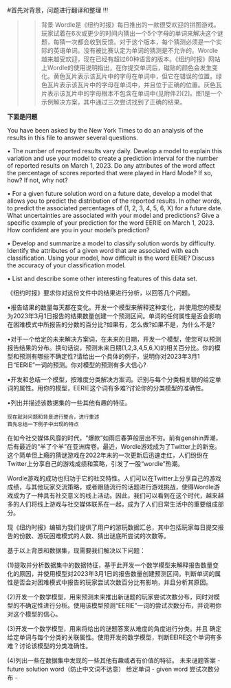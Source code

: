 #首先对背景，问题进行翻译和整理
!!!
>>背景
Wordle是《纽约时报》每日推出的一款很受欢迎的拼图游戏。玩家试着在6次或更少的时间内猜出一个5个字母的单词来解决这个谜题，每猜一次都会收到反馈。对于这个版本，每个猜测必须是一个实际的英语单词。没有被比赛认定为单词的猜测是不允许的。Wordle越来越受欢迎，现在已经有超过60种语言的版本。《纽约时报》网站上Wordle的使用说明指出，在你提交单词后，磁贴的颜色会发生变化。黄色瓦片表示该瓦片中的字母在单词中，但它在错误的位置。绿色瓦片表示该瓦片中的字母在单词中，并且位于正确的位置。灰色瓦片表示该瓦片中的字母根本不包含在单词中(见附件2)[2]。图1是一个示例解决方案，其中通过三次尝试找到了正确的结果。

**下面是问题**

You have been asked by the New York Times to do an analysis of the results in this file to answer several questions.

• The number of reported results vary daily. Develop a model to explain this variation and use your model to create a prediction interval for the number of reported results on March 1, 2023. Do any attributes of the word affect the percentage of scores reported that were played in Hard Mode? If so, how? If not, why not?  

• For a given future solution word on a future date, develop a model that allows you to predict the distribution of the reported results. In other words, to predict the associated percentages of (1, 2, 3, 4, 5, 6, X) for a future date. What uncertainties are associated with your model and predictions? Give a specific example of your prediction for the word EERIE on March 1, 2023. How confident are you in your model’s prediction? 

• Develop and summarize a model to classify solution words by difficulty. Identify the attributes of a given word that are associated with each classification. Using your model, how difficult is the word EERIE? Discuss the accuracy of your classification model.

• List and describe some other interesting features of this data set.

《纽约时报》要求你对这份文件中的结果进行分析，以回答几个问题。

•报告结果的数量每天都在变化。开发一个模型来解释这种变化，并使用您的模型为2023年3月1日报告的结果数量创建一个预测区间。单词的任何属性是否会影响在困难模式中所报告的分数的百分比?如果有，怎么做?如果不是，为什么不是?

•对于一个给定的未来解决方案词，在未来的日期，开发一个模型，使您可以预测报告结果的分布。换句话说，预测未来日期(1,2,3,4,5,6,X)的相关百分比。你的模型和预测有哪些不确定性?请给出一个具体的例子，说明你对2023年3月1日“EERIE”一词的预测。你对模型的预测有多大信心?

•开发和总结一个模型，按难度分类解决方案词。识别与每个分类相关联的给定单词的属性。用你的模型，EERIE这个词有多难?讨论你的分类模型的准确性。

•列出并描述该数据集的一些其他有趣的特征。

```
现在就对问题和背景进行整合，进行重述
首先总结一下例子中出现的特点
```
在如今社交媒体风靡的时代，“爆款”如雨后春笋般层出不穷。前有genshin弄潮，后有最近的“羊了个羊”在亚洲席卷。最近，Wordle游戏成为了Twitter上的新宠。这个简单但上瘾的猜谜游戏在2022年末的一次更新后迅速走红，人们纷纷在Twitter上分享自己的游戏成绩和策略，引发了一股“wordle”热潮。

Wordle游戏的成功也归功于它的社交特性。人们可以在Twitter上分享自己的游戏成绩，与其他玩家交流策略，或者跟随流行的话题进行游戏挑战，使得Wordle游戏成为了一种具有社交意义的线上活动。因此，我们可以看到在这个时代，越来越多的人们将线上游戏与社交媒体联系在一起，成为了人们日常生活中的重要组成部分。

现《纽约时报》编辑为我们提供了用户的游玩数据汇总，其中包括玩家每日提交报告的份数、游玩困难模式的人数、猜出谜底所尝试的次数等。

基于以上背景和数据集，现需要我们解决以下问题：

(1)提取并分析数据集中的数据特征，基于此开发一个数学模型来解释报告数量变化的原因，并使用模型对2023年3月1日的报告数量创建预测区间。判断单词的属性是否会对困难模式中报告的玩家尝试次数百分比有影响，并且分析其原因。

(2)开发一个数学模型，用来预测未来推出新谜题的玩家尝试次数分布，同时对模型的不确定性进行分析。使用该模型预测“EERIE”一词的尝试次数分布，并说明你对这个模型的信心。

(3)开发一个数学模型，用来将给出的谜题答案从难度的角度进行分类。并且
确定给定单词与每个分类的关联属性。使用开发的数学模型，判断EEIRE这个单词有多难？讨论该模型的分类准确性。

(4)列出一些在数据集中发现的一些其他有趣或者有价值的特征。
未来谜题答案 - future solution word（防止中文词不达意）
给定单词 - given word
尝试次数分布 - 

